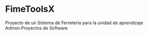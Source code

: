 # FimeToolsX
Proyecto de un Sistema de Ferreteria para la unidad de aprendizaje Admon.Proyectos de Software
